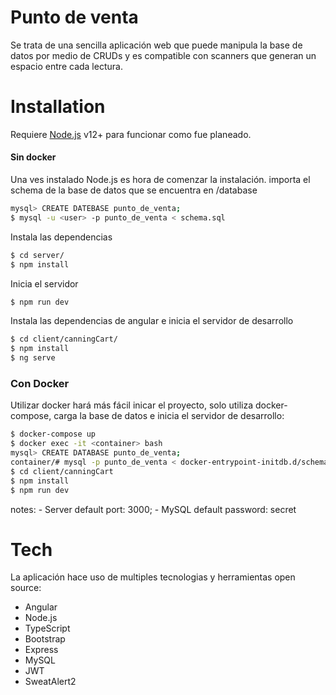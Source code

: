# Punto de venta
Se trata de una sencilla aplicación web que puede manipula la base de datos por medio de CRUDs y es compatible con scanners que generan un espacio entre cada lectura.


# Installation

Requiere [Node.js](https://nodejs.org/) v12+ para funcionar como fue planeado.
#### Sin docker
Una ves instalado Node.js es hora de comenzar la instalación.
importa el schema de la base de datos que se encuentra en /database
```sh
mysql> CREATE DATEBASE punto_de_venta;
$ mysql -u <user> -p punto_de_venta < schema.sql
```
Instala las dependencias
```sh
$ cd server/
$ npm install
```
Inicia el servidor
```sh
$ npm run dev
```
Instala las dependencias de angular e inicia el servidor de desarrollo
```sh
$ cd client/canningCart/
$ npm install
$ ng serve
```
### Con Docker
Utilizar docker hará más fácil inicar el proyecto, solo utiliza docker-compose, carga la base de datos e inicia el servidor de desarrollo:
```sh
$ docker-compose up
$ docker exec -it <container> bash
mysql> CREATE DATABASE punto_de_venta;
container/# mysql -p punto_de_venta < docker-entrypoint-initdb.d/schema.sql
$ cd client/canningCart
$ npm install
$ npm run dev
```
notes:
    - Server default port: 3000;
    - MySQL default password: secret
    
# Tech
La aplicación hace uso de multiples tecnologias y herramientas open source:
* Angular
* Node.js
* TypeScript
* Bootstrap
* Express
* MySQL
* JWT
* SweatAlert2
